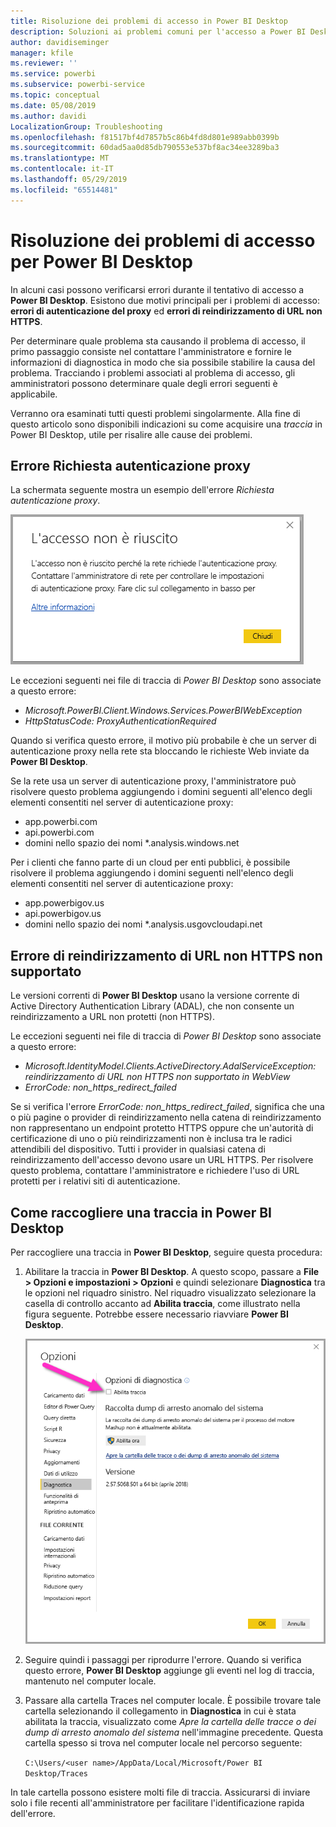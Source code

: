```yaml
---
title: Risoluzione dei problemi di accesso in Power BI Desktop
description: Soluzioni ai problemi comuni per l'accesso a Power BI Desktop
author: davidiseminger
manager: kfile
ms.reviewer: ''
ms.service: powerbi
ms.subservice: powerbi-service
ms.topic: conceptual
ms.date: 05/08/2019
ms.author: davidi
LocalizationGroup: Troubleshooting
ms.openlocfilehash: f81517bf4d7857b5c86b4fd8d801e989abb0399b
ms.sourcegitcommit: 60dad5aa0d85db790553e537bf8ac34ee3289ba3
ms.translationtype: MT
ms.contentlocale: it-IT
ms.lasthandoff: 05/29/2019
ms.locfileid: "65514481"
---
```

# <a name="troubleshooting-sign-in-for-power-bi-desktop"></a>Risoluzione dei problemi di accesso per Power BI Desktop
In alcuni casi possono verificarsi errori durante il tentativo di accesso a **Power BI Desktop**. Esistono due motivi principali per i problemi di accesso: **errori di autenticazione del proxy** ed **errori di reindirizzamento di URL non HTTPS**. 

Per determinare quale problema sta causando il problema di accesso, il primo passaggio consiste nel contattare l'amministratore e fornire le informazioni di diagnostica in modo che sia possibile stabilire la causa del problema. Tracciando i problemi associati al problema di accesso, gli amministratori possono determinare quale degli errori seguenti è applicabile. 

Verranno ora esaminati tutti questi problemi singolarmente. Alla fine di questo articolo sono disponibili indicazioni su come acquisire una *traccia* in Power BI Desktop, utile per risalire alle cause dei problemi.


## <a name="proxy-authentication-required-error"></a>Errore Richiesta autenticazione proxy

La schermata seguente mostra un esempio dell'errore *Richiesta autenticazione proxy*.

![Errore di accesso per l'errore di autenticazione proxy](media/desktop-troubleshooting-sign-in/desktop-tshoot-sign-in_01.png)

Le eccezioni seguenti nei file di traccia di *Power BI Desktop* sono associate a questo errore:

* *Microsoft.PowerBI.Client.Windows.Services.PowerBIWebException*
* *HttpStatusCode: ProxyAuthenticationRequired*

Quando si verifica questo errore, il motivo più probabile è che un server di autenticazione proxy nella rete sta bloccando le richieste Web inviate da **Power BI Desktop**. 

Se la rete usa un server di autenticazione proxy, l'amministratore può risolvere questo problema aggiungendo i domini seguenti all'elenco degli elementi consentiti nel server di autenticazione proxy:

* app.powerbi.com
* api.powerbi.com
* domini nello spazio dei nomi *.analysis.windows.net

Per i clienti che fanno parte di un cloud per enti pubblici, è possibile risolvere il problema aggiungendo i domini seguenti nell'elenco degli elementi consentiti nel server di autenticazione proxy:

* app.powerbigov.us
* api.powerbigov.us
* domini nello spazio dei nomi *.analysis.usgovcloudapi.net

## <a name="non-https-url-redirect-not-supported-error"></a>Errore di reindirizzamento di URL non HTTPS non supportato

Le versioni correnti di **Power BI Desktop** usano la versione corrente di Active Directory Authentication Library (ADAL), che non consente un reindirizzamento a URL non protetti (non HTTPS). 

Le eccezioni seguenti nei file di traccia di *Power BI Desktop* sono associate a questo errore:

* *Microsoft.IdentityModel.Clients.ActiveDirectory.AdalServiceException: reindirizzamento di URL non HTTPS non supportato in WebView*
* *ErrorCode: non_https_redirect_failed*

Se si verifica l'errore *ErrorCode: non_https_redirect_failed*, significa che una o più pagine o provider di reindirizzamento nella catena di reindirizzamento non rappresentano un endpoint protetto HTTPS oppure che un'autorità di certificazione di uno o più reindirizzamenti non è inclusa tra le radici attendibili del dispositivo. Tutti i provider in qualsiasi catena di reindirizzamento dell'accesso devono usare un URL HTTPS. Per risolvere questo problema, contattare l'amministratore e richiedere l'uso di URL protetti per i relativi siti di autenticazione. 

## <a name="how-to-collect-a-trace-in-power-bi-desktop"></a>Come raccogliere una traccia in Power BI Desktop

Per raccogliere una traccia in **Power BI Desktop**, seguire questa procedura:

1. Abilitare la traccia in **Power BI Desktop**. A questo scopo, passare a **File > Opzioni e impostazioni > Opzioni** e quindi selezionare **Diagnostica** tra le opzioni nel riquadro sinistro. Nel riquadro visualizzato selezionare la casella di controllo accanto ad **Abilita traccia**, come illustrato nella figura seguente. Potrebbe essere necessario riavviare **Power BI Desktop**.
   
   ![Abilitare la traccia in Power BI Desktop](media/desktop-troubleshooting-sign-in/desktop-tshoot-sign-in_02.png)

2. Seguire quindi i passaggi per riprodurre l'errore. Quando si verifica questo errore, **Power BI Desktop** aggiunge gli eventi nel log di traccia, mantenuto nel computer locale.

3. Passare alla cartella Traces nel computer locale. È possibile trovare tale cartella selezionando il collegamento in **Diagnostica** in cui è stata abilitata la traccia, visualizzato come *Apre la cartella delle tracce o dei dump di arresto anomalo del sistema* nell'immagine precedente. Questa cartella spesso si trova nel computer locale nel percorso seguente:

    `C:\Users/<user name>/AppData/Local/Microsoft/Power BI Desktop/Traces`

In tale cartella possono esistere molti file di traccia. Assicurarsi di inviare solo i file recenti all'amministratore per facilitare l'identificazione rapida dell'errore. 

